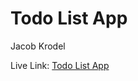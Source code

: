 # Todo List App

Jacob Krodel

Live Link: [Todo List App](http://in-info-web4.informatics.iupui.edu/~jrkrodel/n322/jrk-todolist-app)
